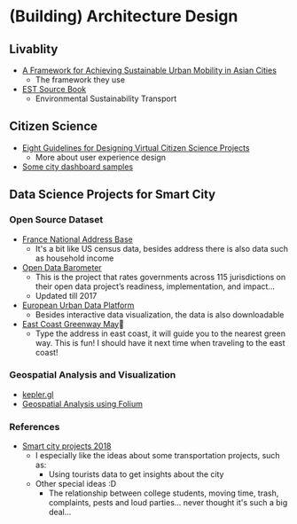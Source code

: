 # (Building) Architecture Design 

## Livablity
* [A Framework for Achieving Sustainable Urban Mobility in Asian Cities][1]
  * The framework they use
* [EST Source Book][2]
  * Environmental Sustainability Transport
  
## Citizen Science
* [Eight Guidelines for Designing Virtual Citizen Science Projects][3]
  * More about user experience design
* [Some city dashboard samples][4]

## Data Science Projects for Smart City
### Open Source Dataset
* [France National Address Base][5]
  * It's a bit like US census data, besides address there is also data such as household income
* [Open Data Barometer][7]
  * This is the project that rates governments across 115 jurisdictions on their open data project’s readiness, implementation, and impact...
  * Updated till 2017
* [European Urban Data Platform][8]
  * Besides interactive data visualization, the data is also downloadable
* [East Coast Greenway May][9]💚
  * Type the address in east coast, it will guide you to the nearest green way. This is fun! I should have it next time when traveling to the east coast!
  
### Geospatial Analysis and Visualization
* [kepler.gl][10]
* [Geospatial Analysis using Folium][11]

### References
* [Smart city projects 2018][6]
  * I especially like the ideas about some transportation projects, such as:
    * Using tourists data to get insights about the city
  * Other special ideas :D
    * The relationship between college students, moving time, trash, complaints, pests and loud parties... never thought it's such a big deal...



[1]:https://cleanairasia.org/wp-content/uploads/portal/files/Framework_for_Achieving_Sustainable_Urban_Mobility_in_Asia_-_CAI-Asia_2010_0.pdf?__cf_chl_jschl_tk__=e9542833d77e0e7d25992c3015f0b90416612aa4-1594103096-0-AU3e4q8HZTx0ZZDabpzR7udzFk-8dvWv0AmSpmCWF4vKP0M9XAAmswrSbNgKzm-RTPdWdqyHeu8XRzggseevRCHrDj75VpSd1qSvbBqEacgYQd0U-eNM7MRBYjm2QUmB1Qq4RH7_7rHkZMdFtLPWRg0nkCEvAz8_v-NraeHo0qtiYzVxm4rYrQ4YCJcj_XVYaps6ePMTO97jLVfw2YXp1mOehqB8M1Di0QcnLD8a4V0qpyip0qwNprjwFSdtYuDTPHUHs3Y-cdQcn8iVmzhIYM-YE_Qo5HpAJUe2wnaXfes3ElqvoFoOFWWbAgj1nKRp3ABV4KII6gom-TW67otssDlmGWlDvk3xx76B73wmKGKgYgfrXPW38ZyFGHaA3q7aSHcJMCZp3iXcIOxGfx6hdk4X4dfXzOEuxbT5J2TgilXp
[2]:https://www.uncrd.or.jp/env/est/docs/EST_Sourcebook.pdf
[3]:http://citeseerx.ist.psu.edu/viewdoc/download?doi=10.1.1.841.5645&rep=rep1&type=pdf
[4]:https://rsa.tandfonline.com/doi/full/10.1080/21681376.2014.983149#.XxU5a0VKjZs
[5]:https://adresse.data.gouv.fr/donnees-nationales
[6]:https://carto.com/blog/forty-brilliant-open-data-projects-preparing-smart-cities-2018
[7]:https://opendatabarometer.org/country-sheets/
[8]:https://urban.jrc.ec.europa.eu/#/en
[9]:https://map.greenway.org/
[10]:https://github.com/keplergl/kepler.gl
[11]:https://www.analyticsvidhya.com/blog/2020/06/guide-geospatial-analysis-folium-python/?utm_source=feedburner&utm_medium=email&utm_campaign=Feed%3A+AnalyticsVidhya+%28Analytics+Vidhya%29
